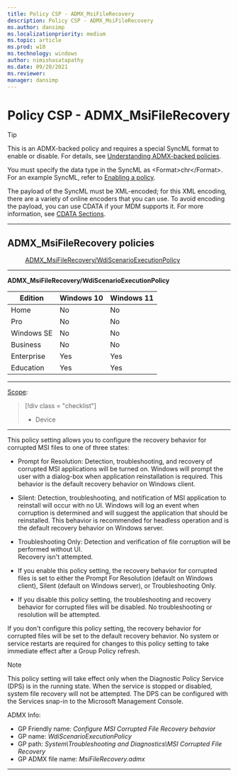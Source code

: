 ```yaml
---
title: Policy CSP - ADMX_MsiFileRecovery
description: Policy CSP - ADMX_MsiFileRecovery
ms.author: dansimp
ms.localizationpriority: medium
ms.topic: article
ms.prod: w10
ms.technology: windows
author: nimishasatapathy
ms.date: 09/20/2021
ms.reviewer: 
manager: dansimp
---
```


# Policy CSP - ADMX_MsiFileRecovery

> [!TIP]
> This is an ADMX-backed policy and requires a special SyncML format to enable or disable. For details, see [Understanding ADMX-backed policies](./understanding-admx-backed-policies.md).
> 
> You must specify the data type in the SyncML as &lt;Format&gt;chr&lt;/Format&gt;. For an example SyncML, refer to [Enabling a policy](./understanding-admx-backed-policies.md#enabling-a-policy).
> 
> The payload of the SyncML must be XML-encoded; for this XML encoding, there are a variety of online encoders that you can use. To avoid encoding the payload, you can use CDATA if your MDM supports it. For more information, see [CDATA Sections](http://www.w3.org/TR/REC-xml/#sec-cdata-sect).

<hr/>

<!--Policies-->
## ADMX_MsiFileRecovery policies  

<dl>
  <dd>
    <a href="#admx-msifilerecovery-wdiscenarioexecutionpolicy">ADMX_MsiFileRecovery/WdiScenarioExecutionPolicy</a>
  </dd>
</dl>

<hr/>

<!--Policy-->
<a href="" id="admx-msifilerecovery-wdiscenarioexecutionpolicy"></a>**ADMX_MsiFileRecovery/WdiScenarioExecutionPolicy**  

<!--SupportedSKUs-->

|Edition|Windows 10|Windows 11|
|--- |--- |--- |
|Home|No|No|
|Pro|No|No|
|Windows SE|No|No|
|Business|No|No|
|Enterprise|Yes|Yes|
|Education|Yes|Yes|

<!--/SupportedSKUs-->
<hr/>

<!--Scope-->
[Scope](./policy-configuration-service-provider.md#policy-scope):

> [!div class = "checklist"]
> * Device

<hr/>

<!--/Scope-->
<!--Description-->
This policy setting allows you to configure the recovery behavior for corrupted MSI files to one of three states:  

- Prompt for Resolution: Detection, troubleshooting, and recovery of corrupted MSI applications will be turned on. Windows will prompt the user with a dialog-box when application reinstallation is required.
This behavior is the default recovery behavior on Windows client.  

- Silent: Detection, troubleshooting, and notification of MSI application to reinstall will occur with no UI. Windows will log an event when corruption is determined and will suggest the application that should be reinstalled. This behavior is recommended for headless operation and is the default recovery behavior on Windows server.  

- Troubleshooting Only: Detection and verification of file corruption will be performed without UI.  
Recovery isn't attempted.  

- If you enable this policy setting, the recovery behavior for corrupted files is set to either the Prompt For Resolution (default on Windows client), Silent (default on Windows server), or Troubleshooting Only.  

- If you disable this policy setting, the troubleshooting and recovery behavior for corrupted files will be disabled. No troubleshooting or resolution will be attempted.  

If you don't configure this policy setting, the recovery behavior for corrupted files will be set to the default recovery behavior. No system or service restarts are required for changes to this policy setting to take immediate effect after a Group Policy refresh.  

> [!NOTE]
> This policy setting will take effect only when the Diagnostic Policy Service (DPS) is in the running state. When the service is stopped or disabled, system file recovery will not be attempted. The DPS can be configured with the Services snap-in to the Microsoft Management Console.

<!--/Description-->


<!--ADMXBacked-->
ADMX Info:  
-   GP Friendly name: *Configure MSI Corrupted File Recovery behavior*
-   GP name: *WdiScenarioExecutionPolicy*
-   GP path: *System\Troubleshooting and Diagnostics\MSI Corrupted File Recovery*
-   GP ADMX file name: *MsiFileRecovery.admx*

<!--/ADMXBacked-->
<!--/Policy-->

<hr/>

<!--/Policies-->